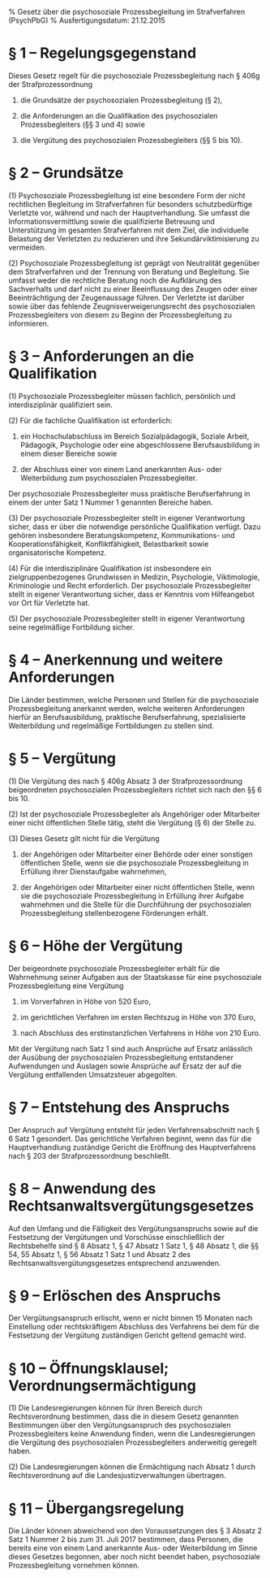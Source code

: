% Gesetz über die psychosoziale Prozessbegleitung im Strafverfahren  (PsychPbG)
% Ausfertigungsdatum: 21.12.2015
 
# § 1 – Regelungsgegenstand

Dieses Gesetz regelt für die psychosoziale Prozessbegleitung nach § 406g der Strafprozessordnung

1. die Grundsätze der psychosozialen Prozessbegleitung (§ 2),

2. die Anforderungen an die Qualifikation des psychosozialen Prozessbegleiters (§§ 3 und 4) sowie

3. die Vergütung des psychosozialen Prozessbegleiters (§§ 5 bis 10).

# § 2 – Grundsätze

(1) Psychosoziale Prozessbegleitung ist eine besondere Form der nicht rechtlichen Begleitung im Strafverfahren für besonders schutzbedürftige Verletzte vor, während und nach der Hauptverhandlung. Sie umfasst die Informationsvermittlung sowie die qualifizierte Betreuung und Unterstützung im gesamten Strafverfahren mit dem Ziel, die individuelle Belastung der Verletzten zu reduzieren und ihre Sekundärviktimisierung zu vermeiden.

(2) Psychosoziale Prozessbegleitung ist geprägt von Neutralität gegenüber dem Strafverfahren und der Trennung von Beratung und Begleitung. Sie umfasst weder die rechtliche Beratung noch die Aufklärung des Sachverhalts und darf nicht zu einer Beeinflussung des Zeugen oder einer Beeinträchtigung der Zeugenaussage führen. Der Verletzte ist darüber sowie über das fehlende Zeugnisverweigerungsrecht des psychosozialen Prozessbegleiters von diesem zu Beginn der Prozessbegleitung zu informieren.

# § 3 – Anforderungen an die Qualifikation

(1) Psychosoziale Prozessbegleiter müssen fachlich, persönlich und interdisziplinär qualifiziert sein.

(2) Für die fachliche Qualifikation ist erforderlich:

1. ein Hochschulabschluss im Bereich Sozialpädagogik, Soziale Arbeit, Pädagogik, Psychologie oder eine abgeschlossene Berufsausbildung in einem dieser Bereiche sowie

2. der Abschluss einer von einem Land anerkannten Aus- oder Weiterbildung zum psychosozialen Prozessbegleiter.

Der psychosoziale Prozessbegleiter muss praktische Berufserfahrung in einem der unter Satz 1 Nummer 1 genannten Bereiche haben.

(3) Der psychosoziale Prozessbegleiter stellt in eigener Verantwortung sicher, dass er über die notwendige persönliche Qualifikation verfügt. Dazu gehören insbesondere Beratungskompetenz, Kommunikations- und Kooperationsfähigkeit, Konfliktfähigkeit, Belastbarkeit sowie organisatorische Kompetenz.

(4) Für die interdisziplinäre Qualifikation ist insbesondere ein zielgruppenbezogenes Grundwissen in Medizin, Psychologie, Viktimologie, Kriminologie und Recht erforderlich. Der psychosoziale Prozessbegleiter stellt in eigener Verantwortung sicher, dass er Kenntnis vom Hilfeangebot vor Ort für Verletzte hat.

(5) Der psychosoziale Prozessbegleiter stellt in eigener Verantwortung seine regelmäßige Fortbildung sicher.

# § 4 – Anerkennung und weitere Anforderungen

Die Länder bestimmen, welche Personen und Stellen für die psychosoziale Prozessbegleitung anerkannt werden, welche weiteren Anforderungen hierfür an Berufsausbildung, praktische Berufserfahrung, spezialisierte Weiterbildung und regelmäßige Fortbildungen zu stellen sind.

# § 5 – Vergütung

(1) Die Vergütung des nach § 406g Absatz 3 der Strafprozessordnung beigeordneten psychosozialen Prozessbegleiters richtet sich nach den §§ 6 bis 10.

(2) Ist der psychosoziale Prozessbegleiter als Angehöriger oder Mitarbeiter einer nicht öffentlichen Stelle tätig, steht die Vergütung (§ 6) der Stelle zu.

(3) Dieses Gesetz gilt nicht für die Vergütung

1. der Angehörigen oder Mitarbeiter einer Behörde oder einer sonstigen öffentlichen Stelle, wenn sie die psychosoziale Prozessbegleitung in Erfüllung ihrer Dienstaufgabe wahrnehmen,

2. der Angehörigen oder Mitarbeiter einer nicht öffentlichen Stelle, wenn sie die psychosoziale Prozessbegleitung in Erfüllung ihrer Aufgabe wahrnehmen und die Stelle für die Durchführung der psychosozialen Prozessbegleitung stellenbezogene Förderungen erhält.

# § 6 – Höhe der Vergütung

Der beigeordnete psychosoziale Prozessbegleiter erhält für die Wahrnehmung seiner Aufgaben aus der Staatskasse für eine psychosoziale Prozessbegleitung eine Vergütung

1. im Vorverfahren in Höhe von 520 Euro,

2. im gerichtlichen Verfahren im ersten Rechtszug in Höhe von 370 Euro,

3. nach Abschluss des erstinstanzlichen Verfahrens in Höhe von 210 Euro.

Mit der Vergütung nach Satz 1 sind auch Ansprüche auf Ersatz anlässlich der Ausübung der psychosozialen Prozessbegleitung entstandener Aufwendungen und Auslagen sowie Ansprüche auf Ersatz der auf die Vergütung entfallenden Umsatzsteuer abgegolten.

# § 7 – Entstehung des Anspruchs

Der Anspruch auf Vergütung entsteht für jeden Verfahrensabschnitt nach § 6 Satz 1 gesondert. Das gerichtliche Verfahren beginnt, wenn das für die Hauptverhandlung zuständige Gericht die Eröffnung des Hauptverfahrens nach § 203 der Strafprozessordnung beschließt.

# § 8 – Anwendung des Rechtsanwaltsvergütungsgesetzes

Auf den Umfang und die Fälligkeit des Vergütungsanspruchs sowie auf die Festsetzung der Vergütungen und Vorschüsse einschließlich der Rechtsbehelfe sind § 8 Absatz 1, § 47 Absatz 1 Satz 1, § 48 Absatz 1, die §§ 54, 55 Absatz 1, § 56 Absatz 1 Satz 1 und Absatz 2 des Rechtsanwaltsvergütungsgesetzes entsprechend anzuwenden.

# § 9 – Erlöschen des Anspruchs

Der Vergütungsanspruch erlischt, wenn er nicht binnen 15 Monaten nach Einstellung oder rechtskräftigem Abschluss des Verfahrens bei dem für die Festsetzung der Vergütung zuständigen Gericht geltend gemacht wird.

# § 10 – Öffnungsklausel; Verordnungsermächtigung

(1) Die Landesregierungen können für ihren Bereich durch Rechtsverordnung bestimmen, dass die in diesem Gesetz genannten Bestimmungen über den Vergütungsanspruch des psychosozialen Prozessbegleiters keine Anwendung finden, wenn die Landesregierungen die Vergütung des psychosozialen Prozessbegleiters anderweitig geregelt haben.

(2) Die Landesregierungen können die Ermächtigung nach Absatz 1 durch Rechtsverordnung auf die Landesjustizverwaltungen übertragen.

# § 11 – Übergangsregelung

Die Länder können abweichend von den Voraussetzungen des § 3 Absatz 2 Satz 1 Nummer 2 bis zum 31. Juli 2017 bestimmen, dass Personen, die bereits eine von einem Land anerkannte Aus- oder Weiterbildung im Sinne dieses Gesetzes begonnen, aber noch nicht beendet haben, psychosoziale Prozessbegleitung vornehmen können.
